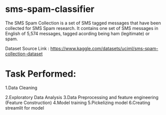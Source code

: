 # sms-spam-classifier

The SMS Spam Collection is a set of SMS tagged messages that have been collected for SMS Spam research. It contains one set of SMS messages in English of 5,574 messages, tagged acording being ham (legitimate) or spam.


Dataset Source Link : https://www.kaggle.com/datasets/uciml/sms-spam-collection-dataset

# Task Performed:
1.Data Cleaning

2.Exploratory Data Analysis
3.Data Preprocessing and feature engineering (Feature Construction)
4.Model training
5.Pickelizing model
6.Creating streamlit for model

